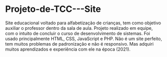 # Projeto-de-TCC---Site
Site educacional voltado para alfabetização de crianças, tem como objetivo auxiliar o professor dentro da sala de aula. Projeto realizado em equipe, com o intuito de concluir o curso de desenvolvimento de sistemas. Foi usado principalmente HTML, CSS, JavaScript e PHP. 
Não é um site perfeito, tem muitos problemas de padronização e não é responsivo. Mas adquiri muitos aprendizados e experiência com ele na época (2021).
